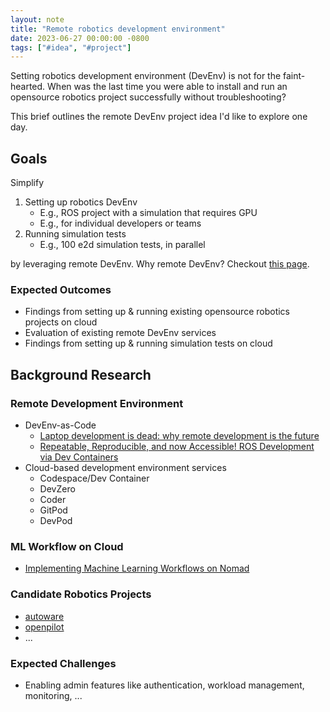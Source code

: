 ```yaml
---
layout: note
title: "Remote robotics development environment"
date: 2023-06-27 00:00:00 -0800
tags: ["#idea", "#project"]
---
```


Setting robotics development environment (DevEnv) is not for the faint-hearted.
When was the last time you were able to install and run an opensource robotics project successfully without troubleshooting?

This brief outlines the remote DevEnv project idea I'd like to explore one day.


## Goals

Simplify

1. Setting up robotics DevEnv
    - E.g., ROS project with a simulation that requires GPU
    - E.g., for individual developers or teams
2. Running simulation tests
    - E.g., 100 e2d simulation tests, in parallel

by leveraging remote DevEnv.
Why remote DevEnv?
Checkout [this page](https://www.devzero.io/docs/where-does-devzero-fit).

### Expected Outcomes

- Findings from setting up & running existing opensource robotics projects on cloud
- Evaluation of existing remote DevEnv services
- Findings from setting up & running simulation tests on cloud


## Background Research

### Remote Development Environment

- DevEnv-as-Code
    - [Laptop development is dead: why remote development is the future](https://medium.com/@elliotgraebert/laptop-development-is-dead-why-remote-development-is-the-future-f92ce103fd13)
    - [Repeatable, Reproducible, and now Accessible! ROS Development via Dev Containers](https://discourse.ros.org/t/repeatable-reproducible-and-now-accessible-ros-development-via-dev-containers/31398/1)
- Cloud-based development environment services
    - Codespace/Dev Container
    - DevZero
    - Coder
    - GitPod
    - DevPod

### ML Workflow on Cloud

- [Implementing Machine Learning Workflows on Nomad](https://www.hashicorp.com/resources/implementing-machine-learning-workflows-on-nomad)

### Candidate Robotics Projects

- [autoware](https://github.com/autowarefoundation/autoware.universe)
- [openpilot](https://github.com/commaai/openpilot)
- ...

### Expected Challenges

- Enabling admin features like authentication, workload management, monitoring, ...
